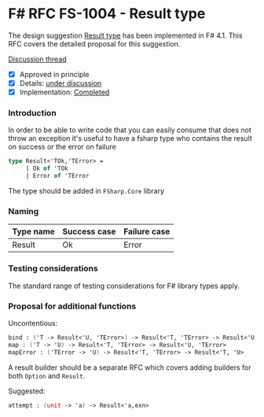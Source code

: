 
# F# RFC FS-1004 - Result type

The design suggestion [Result type](https://fslang.uservoice.com/forums/245727-f-language/suggestions/9484395-discriminated-union-type-in-order-to-be-able-to-wr) has been implemented in F# 4.1.
This RFC covers the detailed proposal for this suggestion.

[Discussion thread](https://github.com/fsharp/FSharpLangDesign/issues/49)

* [x] Approved in principle
* [x] Details: [under discussion](https://github.com/fsharp/FSharpLangDesign/issues/49)
* [x] Implementation: [Completed](https://github.com/dotnet/fsharp/pull/964)

### Introduction

In order to be able to write code that you can easily consume that does not throw an exception 
it's useful to have a fsharp type who contains the result on success or the error on failure

```fsharp
type Result<'TOk,'TError> = 
     | Ok of 'TOk 
     | Error of 'TError
```

The type should be added in `FSharp.Core` library

### Naming 


| Type name | Success case  | Failure case |
| --------- | ------------- | ------------ |
| Result    | Ok            | Error        |


### Testing considerations

The standard range of testing considerations for F# library types apply.

### Proposal for additional functions

Uncontentious:

```fsharp
bind : ('T -> Result<'U, 'TError>) -> Result<'T, 'TError> -> Result<'U, 'TError>
map : ('T -> 'U) -> Result<'T, 'TError> -> Result<'U, 'TError>
mapError : ('TError -> 'U) -> Result<'T, 'TError> -> Result<'T, 'U>
```

A result builder should be a separate RFC which covers adding builders for both `Option` and `Result`.

Suggested:

```fsharp
attempt : (unit -> 'a) -> Result<'a,exn>
```



